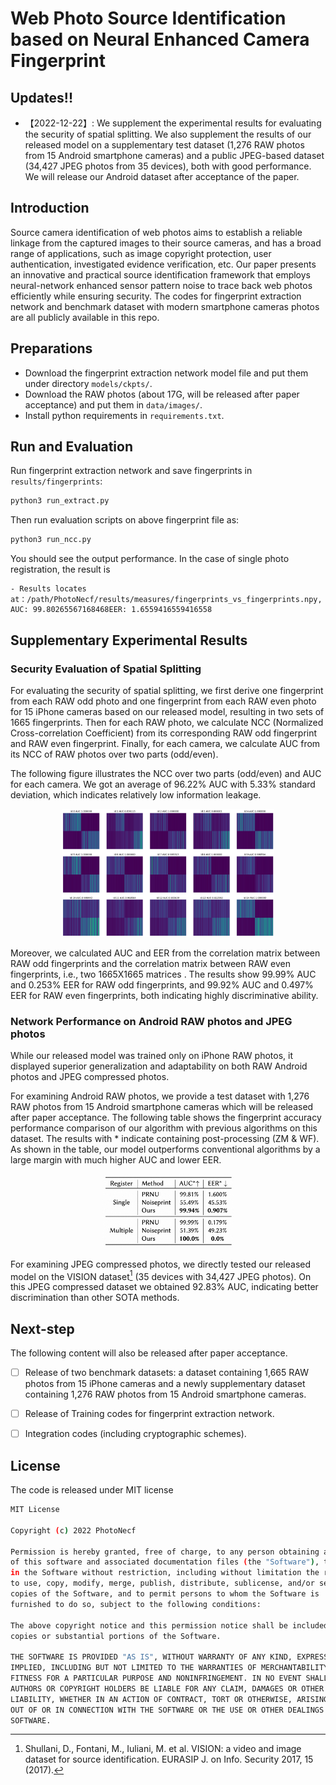 # Web Photo Source Identification based on Neural Enhanced Camera Fingerprint

## Updates!!
- 【2022-12-22】: We supplement the experimental results for evaluating the security of spatial splitting. We also supplement the results of our released model on a supplementary test dataset (1,276 RAW photos from 15 Android smartphone cameras) and a public JPEG-based dataset (34,427 JPEG photos from 35 devices), both with good performance. We will release our Android dataset after acceptance of the paper.

## Introduction
Source camera identification of web photos aims to establish a reliable linkage from the captured images to their source cameras, and has a broad range of applications, such as image copyright protection, user authentication, investigated evidence verification, etc. 
Our paper presents an innovative and practical source identification framework that employs neural-network enhanced sensor pattern noise to trace back web photos efficiently while ensuring security. 
The codes for fingerprint extraction network and benchmark dataset with modern smartphone cameras photos are all publicly available in this repo.

## Preparations
* Download the fingerprint extraction network model file and put them under directory `models/ckpts/`.
* Download the RAW photos (about 17G, will be released after paper acceptance) and put them in `data/images/`. 
* Install python requirements in `requirements.txt`.

## Run and Evaluation
Run fingerprint extraction network and save fingerprints in `results/fingerprints`:
```bash
python3 run_extract.py
```

Then run evaluation scripts on above fingerprint file as:
```bash
python3 run_ncc.py
```
You should see the output performance. In the case of single photo registration, the result is
```
- Results locates at：/path/PhotoNecf/results/measures/fingerprints_vs_fingerprints.npy, AUC: 99.80265567168468EER: 1.6559416559416558
```

## Supplementary Experimental Results

### Security Evaluation of Spatial Splitting

For evaluating the security of spatial splitting, we first derive one fingerprint from each RAW odd photo and one fingerprint from each RAW even photo for 15 iPhone cameras based on our released model, resulting in two sets of 1665 fingerprints. Then for each RAW photo, we calculate NCC (Normalized Cross-correlation Coefficient) from its corresponding RAW odd fingerprint and RAW even fingerprint. Finally, for each camera, we calculate AUC from its NCC of RAW photos over two parts (odd/even).

The following figure illustrates the NCC over two parts (odd/even) and AUC for each camera. We got an average of 96.22% AUC with 5.33% standard deviation, which indicates relatively low information leakage.

<figure>
    <div style="text-align: center;">
        <img src=./odd_even_fp_corr_mat.jpeg width=80% />
    </div>
</figure>



Moreover, we calculated AUC and EER from the correlation matrix between RAW odd fingerprints and the correlation matrix between RAW even fingerprints, i.e., two 1665X1665 matrices . The results show 99.99% AUC and 0.253% EER for RAW odd fingerprints, and 99.92% AUC and 0.497% EER for RAW even fingerprints, both indicating highly discriminative ability.

### Network Performance on Android RAW photos and JPEG photos

While our released model was trained only on iPhone RAW photos, it displayed superior generalization and adaptability on both RAW Android photos and JPEG compressed photos.

For examining Android RAW photos, we provide a test dataset with 1,276 RAW photos from 15 Android smartphone cameras which will be released after paper acceptance. The following table shows the fingerprint accuracy performance comparison of our algorithm with previous algorithms on this dataset. The results with * indicate containing post-processing (ZM & WF). As shown in the table, our model outperforms conventional algorithms by a large margin with much higher AUC and lower EER.

<figure>
    <div style="text-align: center;">
        <img src=./results_android_photos.jpeg width=50% />
    </div>
</figure>

For examining JPEG compressed photos, we directly tested our released model on the VISION dataset[^1] (35 devices with 34,427 JPEG photos). On this JPEG compressed dataset we obtained 92.83% AUC, indicating better discrimination than other SOTA methods.

## Next-step
The following content will also be released after paper acceptance.
- [ ] Release of two benchmark datasets: a dataset containing 1,665 RAW photos from 15 iPhone cameras and a newly supplementary dataset containing 1,276 RAW photos from 15 Android smartphone cameras.
- [ ] Release of Training codes for fingerprint extraction network.
- [ ] Integration codes (including cryptographic schemes).


## License
The code is released under MIT license

```bash
MIT License

Copyright (c) 2022 PhotoNecf

Permission is hereby granted, free of charge, to any person obtaining a copy
of this software and associated documentation files (the "Software"), to deal
in the Software without restriction, including without limitation the rights
to use, copy, modify, merge, publish, distribute, sublicense, and/or sell
copies of the Software, and to permit persons to whom the Software is
furnished to do so, subject to the following conditions:

The above copyright notice and this permission notice shall be included in all
copies or substantial portions of the Software.

THE SOFTWARE IS PROVIDED "AS IS", WITHOUT WARRANTY OF ANY KIND, EXPRESS OR
IMPLIED, INCLUDING BUT NOT LIMITED TO THE WARRANTIES OF MERCHANTABILITY,
FITNESS FOR A PARTICULAR PURPOSE AND NONINFRINGEMENT. IN NO EVENT SHALL THE
AUTHORS OR COPYRIGHT HOLDERS BE LIABLE FOR ANY CLAIM, DAMAGES OR OTHER
LIABILITY, WHETHER IN AN ACTION OF CONTRACT, TORT OR OTHERWISE, ARISING FROM,
OUT OF OR IN CONNECTION WITH THE SOFTWARE OR THE USE OR OTHER DEALINGS IN THE
SOFTWARE.
```

[^1]: Shullani, D., Fontani, M., Iuliani, M. et al. VISION: a video and image dataset for source identification. EURASIP J. on Info. Security 2017, 15 (2017).
